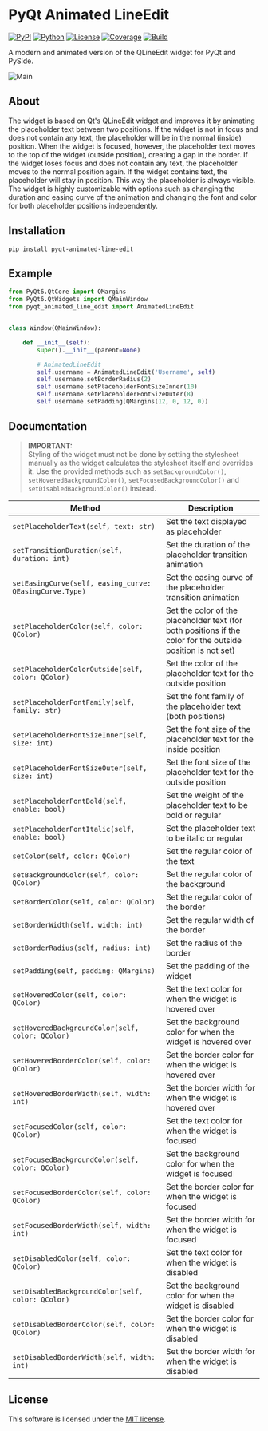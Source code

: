 # PyQt Animated LineEdit

[![PyPI](https://img.shields.io/badge/pypi-v1.0.0-blue)](https://pypi.org/project/pyqt-animated-line-edit)
[![Python](https://img.shields.io/badge/python-3.7+-blue)](https://github.com/marcohenning/pyqt-animated-line-edit)
[![License](https://img.shields.io/badge/license-MIT-green)](https://github.com/marcohenning/pyqt-animated-line-edit/blob/master/LICENSE)
[![Coverage](https://img.shields.io/badge/coverage-96%25-neon)](https://github.com/marcohenning/pyqt-animated-line-edit)
[![Build](https://img.shields.io/badge/build-passing-neon)](https://github.com/marcohenning/pyqt-animated-line-edit)

A modern and animated version of the QLineEdit widget for PyQt and PySide.

![Main](https://github.com/user-attachments/assets/267832aa-44a3-4532-aca9-7e3b393e8a4b)

## About

The widget is based on Qt's QLineEdit widget and improves it by animating the placeholder text between two positions. If the widget is not in focus and does not contain any text, the placeholder will be in the normal (inside) position. When the widget is focused, however, the placeholder text moves to the top of the widget (outside position), creating a gap in the border. If the widget loses focus and does not contain any text, the placeholder moves to the normal position again. If the widget contains text, the placeholder will stay in position. This way the placeholder is always visible. The widget is highly customizable with options such as changing the duration and easing curve of the animation and changing the font and color for both placeholder positions independently.

## Installation

```
pip install pyqt-animated-line-edit
```

## Example

```python
from PyQt6.QtCore import QMargins
from PyQt6.QtWidgets import QMainWindow
from pyqt_animated_line_edit import AnimatedLineEdit


class Window(QMainWindow):

    def __init__(self):
        super().__init__(parent=None)

        # AnimatedLineEdit
        self.username = AnimatedLineEdit('Username', self)
        self.username.setBorderRadius(2)
        self.username.setPlaceholderFontSizeInner(10)
        self.username.setPlaceholderFontSizeOuter(8)
        self.username.setPadding(QMargins(12, 0, 12, 0))
```

## Documentation

> **IMPORTANT:** <br>Styling of the widget must not be done by setting the stylesheet manually as the widget calculates the stylesheet itself and overrides it. Use the provided methods such as `setBackgroundColor()`, `setHoveredBackgroundColor()`, `setFocusedBackgroundColor()` and `setDisabledBackgroundColor()` instead.

| Method                                                  | Description                                                                                                 |
|---------------------------------------------------------|-------------------------------------------------------------------------------------------------------------|
| `setPlaceholderText(self, text: str)`                   | Set the text displayed as placeholder                                                                       |
| `setTransitionDuration(self, duration: int)`            | Set the duration of the placeholder transition animation                                                    |
| `setEasingCurve(self, easing_curve: QEasingCurve.Type)` | Set the easing curve of the placeholder transition animation                                                |
| `setPlaceholderColor(self, color: QColor)`              | Set the color of the placeholder text (for both positions if the color for the outside position is not set) |
| `setPlaceholderColorOutside(self, color: QColor)`       | Set the color of the placeholder text for the outside position                                              |
| `setPlaceholderFontFamily(self, family: str)`           | Set the font family of the placeholder text (both positions)                                                |
| `setPlaceholderFontSizeInner(self, size: int)`          | Set the font size of the placeholder text for the inside position                                           |
| `setPlaceholderFontSizeOuter(self, size: int)`          | Set the font size of the placeholder text for the outside position                                          |
| `setPlaceholderFontBold(self, enable: bool)`            | Set the weight of the placeholder text to be bold or regular                                                |
| `setPlaceholderFontItalic(self, enable: bool)`          | Set the placeholder text to be italic or regular                                                            |
| `setColor(self, color: QColor)`                         | Set the regular color of the text                                                                           |
| `setBackgroundColor(self, color: QColor)`               | Set the regular color of the background                                                                     |
| `setBorderColor(self, color: QColor)`                   | Set the regular color of the border                                                                         |
| `setBorderWidth(self, width: int)`                      | Set the regular width of the border                                                                         |
| `setBorderRadius(self, radius: int)`                    | Set the radius of the border                                                                                |
| `setPadding(self, padding: QMargins)`                   | Set the padding of the widget                                                                               |
| `setHoveredColor(self, color: QColor)`                  | Set the text color for when the widget is hovered over                                                      |
| `setHoveredBackgroundColor(self, color: QColor)`        | Set the background color for when the widget is hovered over                                                |
| `setHoveredBorderColor(self, color: QColor)`            | Set the border color for when the widget is hovered over                                                    |
| `setHoveredBorderWidth(self, width: int)`               | Set the border width for when the widget is hovered over                                                    |
| `setFocusedColor(self, color: QColor)`                  | Set the text color for when the widget is focused                                                           |
| `setFocusedBackgroundColor(self, color: QColor)`        | Set the background color for when the widget is focused                                                     |
| `setFocusedBorderColor(self, color: QColor)`            | Set the border color for when the widget is focused                                                         |
| `setFocusedBorderWidth(self, width: int)`               | Set the border width for when the widget is focused                                                         |
| `setDisabledColor(self, color: QColor)`                 | Set the text color for when the widget is disabled                                                          |
| `setDisabledBackgroundColor(self, color: QColor)`       | Set the background color for when the widget is disabled                                                    |
| `setDisabledBorderColor(self, color: QColor)`           | Set the border color for when the widget is disabled                                                        |
| `setDisabledBorderWidth(self, width: int)`              | Set the border width for when the widget is disabled                                                        |

## License

This software is licensed under the [MIT license](https://github.com/marcohenning/pyqt-animated-line-edit/blob/master/LICENSE).
